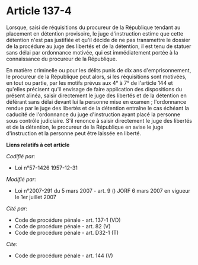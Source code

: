 # Article 137-4

Lorsque, saisi de réquisitions du procureur de la République tendant au placement en détention provisoire, le juge
d'instruction estime que cette détention n'est pas justifiée et qu'il décide de ne pas transmettre le dossier de la procédure
au juge des libertés et de la détention, il est tenu de statuer sans délai par ordonnance motivée, qui est immédiatement
portée à la connaissance du procureur de la République. 

En matière criminelle ou pour les délits punis de dix ans d'emprisonnement, le procureur de la République peut alors, si les
réquisitions sont motivées, en tout ou partie, par les motifs prévus aux 4° à 7° de l'article 144 et qu'elles précisent qu'il
envisage de faire application des dispositions du présent alinéa, saisir directement le juge des libertés et de la détention
en déférant sans délai devant lui la personne mise en examen ; l'ordonnance rendue par le juge des libertés et de la
détention entraîne le cas échéant la caducité de l'ordonnance du juge d'instruction ayant placé la personne sous contrôle
judiciaire. S'il renonce à saisir directement le juge des libertés et de la détention, le procureur de la République en avise
le juge d'instruction et la personne peut être laissée en liberté.

**Liens relatifs à cet article**

_Codifié par_:

  - Loi n°57-1426 1957-12-31

_Modifié par_:

  - Loi n°2007-291 du 5 mars 2007 - art. 9 () JORF 6 mars 2007 en vigueur le 1er juillet 2007

_Cité par_:

  - Code de procédure pénale - art. 137-1 (VD)
  - Code de procédure pénale - art. 82 (V)
  - Code de procédure pénale - art. D32-1 (T)

_Cite_:

  - Code de procédure pénale - art. 144 (V)
